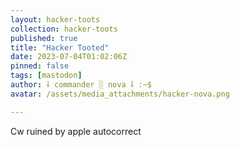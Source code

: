 ```yaml
---
layout: hacker-toots
collection: hacker-toots
published: true
title: "Hacker Tooted"
date: 2023-07-04T01:02:06Z
pinned: false
tags: [mastodon]
author: ⸸ commander ░ nova ⸸ :~$
avatar: /assets/media_attachments/hacker-nova.png

---
```


<p>Cw ruined by apple autocorrect</p>


